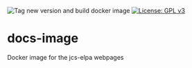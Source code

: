 ![Tag new version and build docker image](https://github.com/jcs-elpa/docs-image/workflows/Tag%20new%20version%20and%20build%20docker%20image/badge.svg)
[![License: GPL v3](https://img.shields.io/badge/License-GPL%20v3-blue.svg)](https://www.gnu.org/licenses/gpl-3.0)

# docs-image

Docker image for the jcs-elpa webpages
